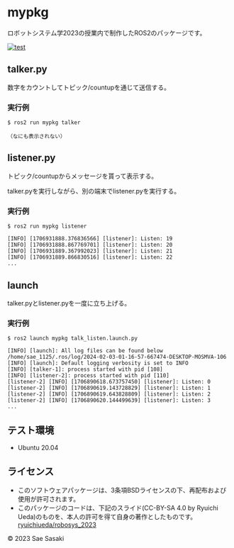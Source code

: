 # mypkg
ロボットシステム学2023の授業内で制作したROS2のパッケージです。

[![test](https://github.com/poohsae/mypkg/actions/workflows/test.yml/badge.svg)](https://github.com/poohsae/mypkg/actions/workflows/test.yml)

## talker.py

数字をカウントしてトピック/countupを通じて送信する。

### 実行例

```
$ ros2 run mypkg talker
```

```
（なにも表示されない）
```

## listener.py

トピック/countupからメッセージを貰って表示する。

talker.pyを実行しながら、別の端末でlistener.pyを実行する。

### 実行例

```
$ ros2 run mypkg listener
```

```
[INFO] [1706931888.376836566] [listener]: Listen: 19
[INFO] [1706931888.867769701] [listener]: Listen: 20
[INFO] [1706931889.367992023] [listener]: Listen: 21
[INFO] [1706931889.866830516] [listener]: Listen: 22
...
```

## launch

talker.pyとlistener.pyを一度に立ち上げる。

### 実行例

```
$ ros2 launch mypkg talk_listen.launch.py
```

```
[INFO] [launch]: All log files can be found below /home/sae_1125/.ros/log/2024-02-03-01-16-57-667474-DESKTOP-MOSMVA-106
[INFO] [launch]: Default logging verbosity is set to INFO
[INFO] [talker-1]: process started with pid [108]
[INFO] [listener-2]: process started with pid [110]
[listener-2] [INFO] [1706890618.673757450] [listener]: Listen: 0
[listener-2] [INFO] [1706890619.143728829] [listener]: Listen: 1
[listener-2] [INFO] [1706890619.643828809] [listener]: Listen: 2
[listener-2] [INFO] [1706890620.144499639] [listener]: Listen: 3
...
```

## テスト環境
* Ubuntu 20.04

## ライセンス
* このソフトウェアパッケージは、3条項BSDライセンスの下、再配布および使用が許可されます。
* このパッケージのコードは、下記のスライド(CC-BY-SA 4.0 by Ryuichi Ueda)のものを、本人の許可を得て自身の著作としたものです。
[ryuichiueda/robosys_2023](https://github.com/ryuichiueda/my_slides/tree/master/robosys_2022)

© 2023 Sae Sasaki





